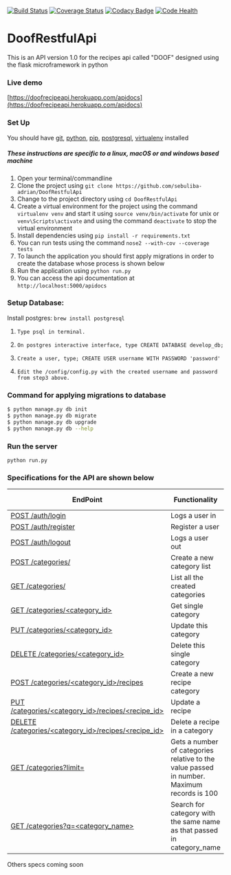 [![Build Status](https://travis-ci.org/Sebuliba-Adrian/DoofRestfulApi.svg?branch=master)](https://travis-ci.org/Sebuliba-Adrian/DoofRestfulApi?branch=master)
[![Coverage Status](https://coveralls.io/repos/github/Sebuliba-Adrian/DoofRestfulApi/badge.svg?branch=develop)](https://coveralls.io/github/Sebuliba-Adrian/DoofRestfulApi?branch=develop)
[![Codacy Badge](https://api.codacy.com/project/badge/Grade/ed3fb4470ef140e68783a24de2d426ae)](https://www.codacy.com/app/Sebuliba-Adrian/DoofRestfulApi?utm_source=github.com&amp;utm_medium=referral&amp;utm_content=Sebuliba-Adrian/DoofRestfulApi&amp;utm_campaign=Badge_Grade)
[![Code Health](https://landscape.io/github/Sebuliba-Adrian/DoofRestfulApi/develop/landscape.svg?style=flat)](https://landscape.io/github/Sebuliba-Adrian/DoofRestfulApi/develop)


# DoofRestfulApi

This is an API version 1.0 for the recipes api called "DOOF" designed using the flask microframework in python

### Live demo
[https://doofrecipeapi.herokuapp.com/apidocs](https://doofrecipeapi.herokuapp.com/apidocs)


### Set Up
You should have [git](https://git-scm.com/), [python](https://docs.python.org/), [pip](https://pypi.python.org/pypi/pip), [postgresql](https://www.postgresql.org/), [virtualenv](https://virtualenv.pypa.io/en/stable/) installed
##### These instructions are specific to a linux, macOS or and windows based machine
1. Open your terminal/commandline
2. Clone the project using `git clone https://github.com/sebuliba-adrian/DoofRestfulApi`
3. Change to the project directory using `cd DoofRestfulApi`
4. Create a virtual environment for the project using the command `virtualenv venv` and start it using `source venv/bin/activate` for unix or `venv\Scripts\activate`  and using the command `deactivate` to stop the virtual environment
5. Install dependencies using `pip install -r requirements.txt`
6. You can run tests using the command `nose2 --with-cov --coverage tests`
7. To launch the application you should first apply migrations in order to create the database whose process is shown below
8. Run the application using `python run.py`
10. You can access the api documentation at 
`http://localhost:5000/apidocs`


### Setup Database:

Install postgres: ```brew install postgresql```

1. ```Type psql in terminal.```

2. ```On postgres interactive interface, type CREATE DATABASE develop_db;```

3. ```Create a user, type; CREATE USER username WITH PASSWORD 'password' ```

4. ```Edit the /config/config.py with the created username and password from step3 above. ```


### Command for  applying migrations to database

```sh
$ python manage.py db init
$ python manage.py db migrate
$ python manage.py db upgrade
$ python manage.py db --help
```

### Run the server
 ```python run.py```


### Specifications for the API are shown below

| EndPoint | Functionality | Public Access |
| -------- | ------------- | ------------- |
| [ POST /auth/login ](#) | Logs a user in | TRUE |
| [ POST /auth/register ](#) | Register a user | TRUE |
| [ POST /auth/logout ](#) | Logs a user out | FALSE |
| [ POST /categories/ ](#) | Create a new category list | FALSE |
| [ GET /categories/ ](#) | List all the created categories | FALSE |
| [ GET /categories/\<category_id> ](#) | Get single category | FALSE |
| [ PUT /categories/\<category_id> ](#) | Update this category | FALSE |
| [ DELETE /categories/\<category_id> ](#) | Delete this single category | FALSE |
| [ POST /categories/\<category_id>/recipes ](#) | Create a new recipe category | FALSE |
| [ PUT /categories/\<category_id>/recipes/<recipe_id> ](#) | Update a recipe | FALSE |
| [ DELETE /categories/\<category_id>/recipes/<recipe_id> ](#) | Delete a recipe in a category | FALSE |
| [ GET /categories?limit=<number> ](#) | Gets a number of categories relative to the value passed in number. Maximum records is 100 | FALSE |
| [ GET /categories?q=\<category_name> ](#) | Search for category with the same name as that passed in category_name | FALSE |

Others specs coming soon